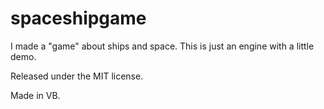 spaceshipgame
=============

I made a "game" about ships and space. This is just an engine with a little demo.

Released under the MIT license.

Made in VB.